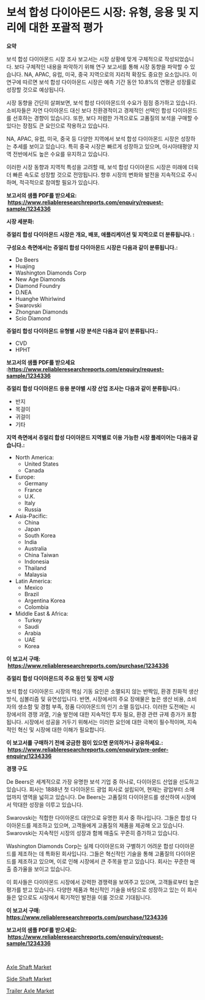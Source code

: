 <p><h1>보석 합성 다이아몬드 시장: 유형, 응용 및 지리에 대한 포괄적 평가</h1></p><p><strong>요약</strong></p>
<p><p>보석 합성 다이아몬드 시장 조사 보고서는 시장 상황에 맞게 구체적으로 작성되었습니다. 보다 구체적인 내용을 파악하기 위해 연구 보고서를 통해 시장 동향을 파악할 수 있습니다. NA, APAC, 유럽, 미국, 중국 지역으로의 지리적 확장도 중요한 요소입니다. 이 연구에 따르면 보석 합성 다이아몬드 시장은 예측 기간 동안 10.8%의 연평균 성장률로 성장할 것으로 예상됩니다.</p><p>시장 동향을 간단히 살펴보면, 보석 합성 다이아몬드의 수요가 점점 증가하고 있습니다. 소비자들은 자연 다이아몬드 대신 보다 친환경적이고 경제적인 선택인 합성 다이아몬드를 선호하는 경향이 있습니다. 또한, 보다 저렴한 가격으로도 고품질의 보석을 구매할 수 있다는 장점도 큰 요인으로 작용하고 있습니다.</p><p>NA, APAC, 유럽, 미국, 중국 등 다양한 지역에서 보석 합성 다이아몬드 시장은 성장하는 추세를 보이고 있습니다. 특히 중국 시장은 빠르게 성장하고 있으며, 아시아태평양 지역 전반에서도 높은 수요를 유지하고 있습니다.</p><p>이러한 시장 동향과 지역적 특성을 고려할 때, 보석 합성 다이아몬드 시장은 미래에 더욱 더 빠른 속도로 성장할 것으로 전망됩니다. 향후 시장의 변화와 발전을 지속적으로 주시하며, 적극적으로 참여할 필요가 있습니다.</p></p>
<p><strong>보고서의 샘플 PDF를 받으세요: &nbsp;<a href="https://www.reliableresearchreports.com/enquiry/request-sample/1234336">https://www.reliableresearchreports.com/enquiry/request-sample/1234336</a></strong></p>
<p><strong>시장 세분화:</strong></p>
<p><strong> 쥬얼리 합성 다이아몬드 시장은 개요, 배포, 애플리케이션 및 지역으로 더 분류됩니다. :</strong></p>
<p><strong>구성요소 측면에서는 쥬얼리 합성 다이아몬드 시장은 다음과 같이 분류됩니다.:</strong></p>
<p><ul><li>De Beers</li><li>Huajing</li><li>Washington Diamonds Corp</li><li>New Age Diamonds</li><li>Diamond Foundry</li><li>D.NEA</li><li>Huanghe Whirlwind</li><li>Swarovski</li><li>Zhongnan Diamonds</li><li>Scio Diamond</li></ul></p>
<p><strong> 쥬얼리 합성 다이아몬드 유형별 시장 분석은 다음과 같이 분류됩니다.:</strong></p>
<p><ul><li>CVD</li><li>HPHT</li></ul></p>
<p><strong>보고서의 샘플 PDF를 받으세요 :<a href="https://www.reliableresearchreports.com/enquiry/request-sample/1234336">https://www.reliableresearchreports.com/enquiry/request-sample/1234336</a></strong></p>
<p><strong> 쥬얼리 합성 다이아몬드 응용 분야별 시장 산업 조사는 다음과 같이 분류됩니다.:</strong></p>
<p><ul><li>반지</li><li>목걸이</li><li>귀걸이</li><li>기타</li></ul></p>
<p><strong>지역 측면에서 쥬얼리 합성 다이아몬드 지역별로 이용 가능한 시장 플레이어는 다음과 같습니다.:</strong></p>
<p><ul>
    <li>
        North America:
        <ul>
            <li>United States</li>
            <li>Canada</li>
        </ul>
    </li>
    <li>
        Europe:
        <ul>
            <li>Germany</li>
            <li>France</li>
            <li>U.K.</li>
            <li>Italy</li>
            <li>Russia</li>
        </ul>
    </li>
    <li>
        Asia-Pacific:
        <ul>
            <li>China</li>
            <li>Japan</li>
            <li>South Korea</li>
            <li>India</li>
            <li>Australia</li>
            <li>China Taiwan</li>
            <li>Indonesia</li>
            <li>Thailand</li>
            <li>Malaysia</li>
        </ul>
    </li>
    <li>
        Latin America:
        <ul>
            <li>Mexico</li>
            <li>Brazil</li>
            <li>Argentina Korea</li>
            <li>Colombia</li>
        </ul>
    </li>
    <li>
        Middle East & Africa:
        <ul>
            <li>Turkey</li>
            <li>Saudi</li>
            <li>Arabia</li>
            <li>UAE</li>
            <li>Korea</li>
        </ul>
    </li>
    </ul></p>
<p><strong>이 보고서 구매: &nbsp;<a href="https://www.reliableresearchreports.com/purchase/1234336">https://www.reliableresearchreports.com/purchase/1234336</a></strong></p>
<p><strong>쥬얼리 합성 다이아몬드의 주요 동인 및 장벽 시장</strong></p>
<p><p>보석 합성 다이아몬드 시장의 핵심 기동 요인은 소멸되지 않는 반짝임, 환경 친화적 생산 방식, 심볼리즘 및 유연성입니다. 반면, 시장에서의 주요 장애물은 높은 생산 비용, 소비자의 생소함 및 경험 부족, 정품 다이아몬드의 인기 소멸 등입니다. 이러한 도전에는 시장에서의 경쟁 과열, 기술 발전에 대한 지속적인 투자 필요, 환경 관련 규제 증가가 포함됩니다. 시장에서 성공을 거두기 위해서는 이러한 요인에 대한 극복이 필수적이며, 지속적인 혁신 및 시장에 대한 이해가 필요합니다.</p></p>
<p><strong>이 보고서를 구매하기 전에 궁금한 점이 있으면 문의하거나 공유하세요.: &nbsp;<a href="https://www.reliableresearchreports.com/enquiry/pre-order-enquiry/1234336">https://www.reliableresearchreports.com/enquiry/pre-order-enquiry/1234336</a></strong></p>
<p><strong>경쟁 구도</strong></p>
<p><p>De Beers은 세계적으로 가장 유명한 보석 기업 중 하나로, 다이아몬드 산업을 선도하고 있습니다. 회사는 1888년 첫 다이아몬드 광업 회사로 설립되어, 현재는 광업부터 소매업까지 영역을 넓히고 있습니다. De Beers는 고품질의 다이아몬드를 생산하여 시장에서 막대한 성장을 이루고 있습니다.</p><p>Swarovski는 적합한 다이아몬드 대안으로 유명한 회사 중 하나입니다. 그들은 합성 다이아몬드를 제조하고 있으며, 고객들에게 고품질의 제품을 제공해 오고 있습니다. Swarovski는 지속적인 시장의 성장과 함께 매출도 꾸준히 증가하고 있습니다.</p><p>Washington Diamonds Corp는 실제 다이아몬드와 구별하기 어려운 합성 다이아몬드를 제조하는 데 특화된 회사입니다. 그들은 혁신적인 기술을 통해 고품질의 다이아몬드를 제조하고 있으며, 이로 인해 시장에서 큰 주목을 받고 있습니다. 회사는 꾸준한 매출 증가율을 보이고 있습니다.</p><p>이 회사들은 다이아몬드 시장에서 강력한 경쟁력을 보여주고 있으며, 고객들로부터 높은 평가를 받고 있습니다. 다양한 제품과 혁신적인 기술을 바탕으로 성장하고 있는 이 회사들은 앞으로도 시장에서 획기적인 발전을 이룰 것으로 기대됩니다.</p></p>
<p><strong>이 보고서 구매: &nbsp; <a href="https://www.reliableresearchreports.com/purchase/1234336">https://www.reliableresearchreports.com/purchase/1234336</a></strong></p>
<p><strong>보고서의 샘플 PDF를 받으세요: &nbsp;<a href="https://www.reliableresearchreports.com/enquiry/request-sample/1234336">https://www.reliableresearchreports.com/enquiry/request-sample/1234336</a></strong><strong></strong></p>
<p>&nbsp;</p>
<p><p><a href="https://github.com/gulaimolin/Market-Research-Report-List-3/blob/main/axle-shaft-market.md">Axle Shaft Market</a></p><p><a href="https://github.com/mauripalmi/Market-Research-Report-List-2/blob/main/side-shaft-market.md">Side Shaft Market</a></p><p><a href="https://github.com/nicoletavirag/Market-Research-Report-List-2/blob/main/trailer-axle-market.md">Trailer Axle Market</a></p></p>